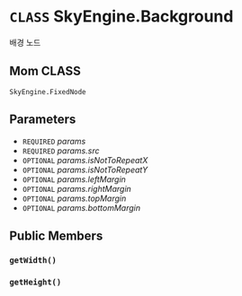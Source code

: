 # `CLASS` SkyEngine.Background
배경 노드

## Mom CLASS
`SkyEngine.FixedNode`

## Parameters
* `REQUIRED` *params*
* `REQUIRED` *params.src*
* `OPTIONAL` *params.isNotToRepeatX*
* `OPTIONAL` *params.isNotToRepeatY*
* `OPTIONAL` *params.leftMargin*
* `OPTIONAL` *params.rightMargin*
* `OPTIONAL` *params.topMargin*
* `OPTIONAL` *params.bottomMargin*

## Public Members

### `getWidth()`

### `getHeight()`
